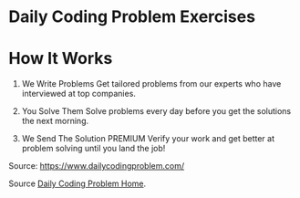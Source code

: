 # Daily Coding Problem Exercises

# How It Works
1. We Write Problems
Get tailored problems from our experts who have interviewed at top companies.

2. You Solve Them
Solve problems every day before you get the solutions the next morning.

3. We Send The Solution
PREMIUM
Verify your work and get better at problem solving until you land the job!

Source: https://www.dailycodingproblem.com/

Source [Daily Coding Problem Home](https://pages.github.com/).
